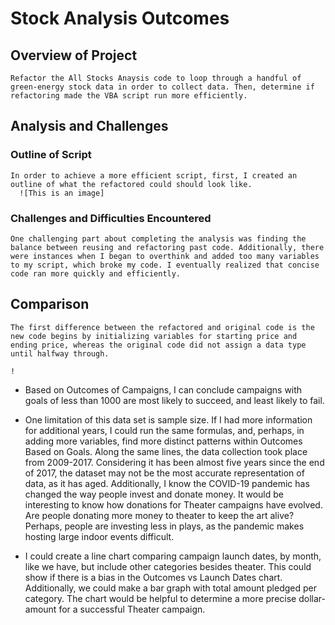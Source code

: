 # Stock Analysis Outcomes

## Overview of Project

    Refactor the All Stocks Anaysis code to loop through a handful of green-energy stock data in order to collect data. Then, determine if refactoring made the VBA script run more efficiently.   

## Analysis and Challenges
 
### Outline of Script

    In order to achieve a more efficient script, first, I created an outline of what the refactored could should look like.
      ![This is an image] 

### Challenges and Difficulties Encountered

    One challenging part about completing the analysis was finding the balance between reusing and refactoring past code. Additionally, there were instances when I began to overthink and added too many variables to my script, which broke my code. I eventually realized that concise code ran more quickly and efficiently.

## Comparison

    The first difference between the refactored and original code is the new code begins by initializing variables for starting price and ending price, whereas the original code did not assign a data type until halfway through. 

    !
- Based on Outcomes of Campaigns, I can conclude campaigns with goals of less than 1000 are most likely to succeed, and least likely to fail. 

- One limitation of this data set is sample size. If I had more information for additional years, I could run the same formulas, and, perhaps, in adding more variables, find more distinct patterns within Outcomes Based on Goals. Along the same lines, the data collection took place from 2009-2017. Considering it has been almost five years since the end of 2017, the dataset may not be the most accurate representation of data, as it has aged. Additionally, I know the COVID-19 pandemic has changed the way people invest and donate money. It would be interesting to know how donations for Theater campaigns have evolved. Are people donating more money to theater to keep the art alive? Perhaps, people are investing less in plays, as the pandemic makes hosting large indoor events difficult.

- I could create a line chart comparing campaign launch dates, by month, like we have, but include other categories besides theater. This could show if there is a bias in the Outcomes vs Launch Dates chart. Additionally, we could make a bar graph with total amount pledged per category. The chart would be helpful to determine a more precise dollar-amount for a successful Theater campaign.

